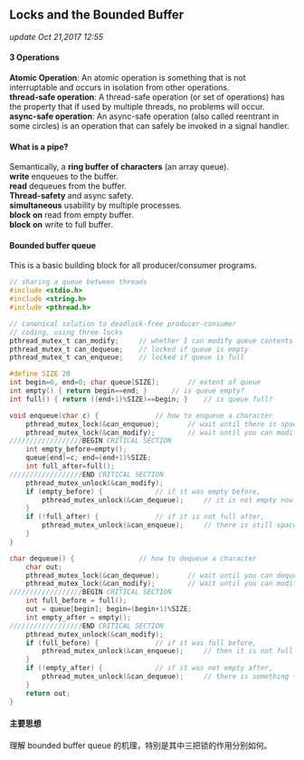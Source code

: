 ## Locks and the Bounded Buffer
_update Oct 21,2017  12:55_

#### 3 Operations
**Atomic Operation**: An atomic operation is something that is not interruptable and occurs in isolation from other operations.  
**thread-safe operation**: A thread-safe operation (or set of operations) has the property that if used by multiple threads, no problems will occur.  
**async-safe operation**: An async-safe operation (also called reentrant in some circles) is an operation that can safely be invoked in a signal handler. 

#### What is a pipe?
Semantically, a **ring buffer of characters** (an array
queue).  
**write** enqueues to the buffer.  
**read** dequeues from the buffer.  
**Thread-safety** and async safety.  
**simultaneous** usability by multiple processes.   
**block on** read from empty buffer.  
**block on** write to full buffer.  

#### Bounded buffer queue
This is a basic building block for all producer/consumer programs. 

```c
// sharing a queue between threads 
#include <stdio.h> 
#include <string.h> 
#include <pthread.h> 

// canonical solution to deadlock-free producer-consumer 
// coding, using three locks 
pthread_mutex_t can_modify; 	// whether I can modify queue contents 
pthread_mutex_t can_dequeue; 	// locked if queue is empty
pthread_mutex_t can_enqueue; 	// locked if queue is full 

#define SIZE 20
int begin=0, end=0; char queue[SIZE]; 		// extent of queue
int empty() { return begin==end; } 		// is queue empty? 
int full() { return ((end+1)%SIZE)==begin; } 	// is queue full? 

void enqueue(char c) {				// how to enqueue a character
    pthread_mutex_lock(&can_enqueue); 		// wait until there is space
    pthread_mutex_lock(&can_modify); 		// wait until you can modify
//////////////////BEGIN CRITICAL SECTION 
    int empty_before=empty(); 
    queue[end]=c; end=(end+1)%SIZE;
    int full_after=full(); 
//////////////////END CRITICAL SECTION 
    pthread_mutex_unlock(&can_modify); 
    if (empty_before) { 			// if it was empty before, 
	    pthread_mutex_unlock(&can_dequeue); 	// it is not empty now. 
    } 
    if (!full_after) { 				// if it is not full after, 
        pthread_mutex_unlock(&can_enqueue); 	// there is still space.
    } 
}

char dequeue() { 				// how to dequeue a character
    char out; 
    pthread_mutex_lock(&can_dequeue); 		// wait until you can dequeue
    pthread_mutex_lock(&can_modify); 		// wait until you can modify
//////////////////BEGIN CRITICAL SECTION 
    int full_before = full(); 
    out = queue[begin]; begin=(begin+1)%SIZE; 
    int empty_after = empty(); 
//////////////////END CRITICAL SECTION 
    pthread_mutex_unlock(&can_modify); 
    if (full_before) { 				// if it was full before,
    	pthread_mutex_unlock(&can_enqueue); 	// then it is not full now.
    } 
    if (!empty_after) { 			// if it was not empty after, 
    	pthread_mutex_unlock(&can_dequeue); 	// there is something to dequeue
    } 
    return out; 
}

```

#### 主要思想
理解 bounded buffer queue 的机理，特别是其中三把锁的作用分别如何。

















